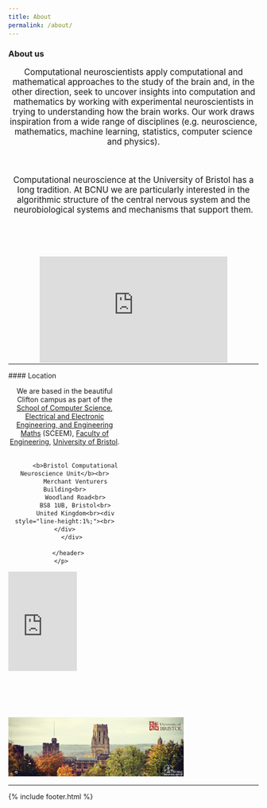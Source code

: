 ```yaml
---
title: About
permalink: /about/
---
```


### About us
<header class="masthead text-justify" style="font-size:120%">
Computational neuroscientists apply computational and mathematical approaches to the study of the brain and, in the other direction, seek to uncover insights into computation and mathematics by working with experimental neuroscientists in trying to understanding how the brain works.​ Our work draws inspiration from a wide range of disciplines (e.g. neuroscience, mathematics, machine learning, statistics, computer science and physics).

<br><br>
 Computational neuroscience at the University of Bristol has a long tradition. At BCNU we are particularly interested in the algorithmic structure of the central nervous system and the neurobiological systems and mechanisms that support them. 
 </header>
<br>


<center>
  <style>.embed-container { position: relative; margin-bottom: -50px; padding-bottom: 50%; height: 0; overflow: hidden; max-width: 75%; max-height: 85%;} .embed-container iframe, .embed-container object, .embed-container embed { position: absolute; top: 0; left: 0; width: 100%; height: 85%; }</style><div class='embed-container'><iframe src='https://www.youtube.com/embed/7SXjI7zrluA' frameborder='0' allowfullscreen></iframe></div>
<!--<iframe width="75%" height="315" src="https://www.youtube.com/embed/7SXjI7zrluA" frameborder="0" allow="autoplay; encrypted-media" allowfullscreen></iframe>-->
</center>

<hr>
#### Location
<div class="content list people" style="text-align: left;">
  <div class="list-item-people" style="width: 45%">
    <p class="list-post-title">
      <header class="masthead text-left">
        <div class="content list">
          We are based in the beautiful Clifton campus as part of the <a href="https://www.bristol.ac.uk/engineering/school-sceem/" target="_blank">School of Computer Science, Electrical and Electronic Engineering, and Engineering Maths</a> (SCEEM), <a href="https://www.bristol.ac.uk/engineering/" target="_blank">Faculty of Engineering</a>, <a href="http://www.bristol.ac.uk" target="_blank">University of Bristol</a>.<br> <br>

          <b>Bristol Computational Neuroscience Unit</b><br>
          Merchant Venturers Building<br>
          Woodland Road<br>
          BS8 1UB, Bristol<br>
          United Kingdom<br><div style="line-height:1%;"><br></div>
        </div>

      </header>
      </p>    
   </div>
   <div class="list-item-people" style="width: 45%">
      <p class="list-post-title">
         <iframe width="135%" height="200px" style="top:-50px;" id="gmap_canvas" src="https://maps.google.com/maps?q=Merchant%20Venturers%20Building%20%20%20%20%20%20%20%20%20%20%20Woodland%20Road%20Bristol%20%20%20%20%20%20%20%20%20%20%20BS8%201UB&t=&z=15&ie=UTF8&iwloc=&output=embed" frameborder="0" scrolling="no" marginheight="0" marginwidth="0"></iframe><style>.mapouter{position:relative;top:-50px;text-align:right;height:200%;width:125%;}.gmap_canvas {overflow:hidden;background:none!important;height:200%;width:125%;}</style>
       </p>
    </div>
</div>
<br><br>
<img class='img-responsive center-block' src="/images/people/UoB2.png" width="70%" height="30%"/>

<hr>
{% include footer.html %}